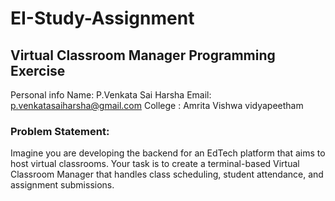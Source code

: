 # EI-Study-Assignment
## Virtual Classroom Manager Programming Exercise

Personal info
Name: P.Venkata Sai Harsha
Email: p.venkatasaiharsha@gmail.com
College : Amrita Vishwa vidyapeetham

### Problem Statement:
Imagine you are developing the backend for an EdTech platform that aims to host virtual classrooms. Your task is to create a terminal-based Virtual Classroom Manager that handles class scheduling, student attendance, and assignment submissions.
